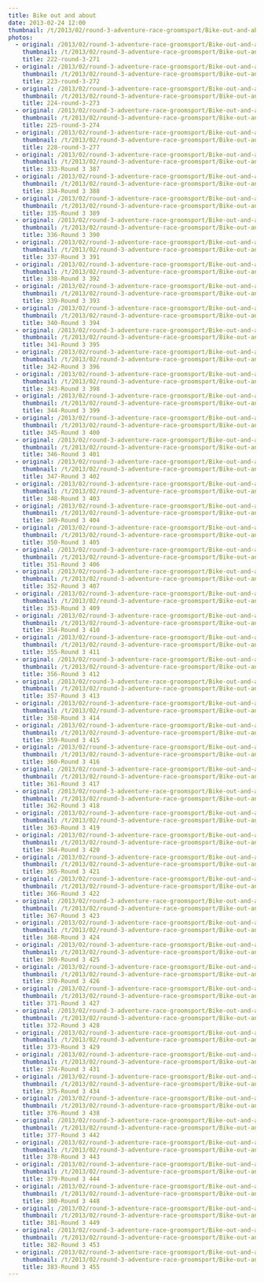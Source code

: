 ```yaml
---
title: Bike out and about
date: 2013-02-24 12:00
thumbnail: /t/2013/02/round-3-adventure-race-groomsport/Bike-out-and-about/222-round-3-271.jpg
photos:
  - original: /2013/02/round-3-adventure-race-groomsport/Bike-out-and-about/222-round-3-271.jpg
    thumbnail: /t/2013/02/round-3-adventure-race-groomsport/Bike-out-and-about/222-round-3-271.jpg
    title: 222-round-3-271
  - original: /2013/02/round-3-adventure-race-groomsport/Bike-out-and-about/223-round-3-272.jpg
    thumbnail: /t/2013/02/round-3-adventure-race-groomsport/Bike-out-and-about/223-round-3-272.jpg
    title: 223-round-3-272
  - original: /2013/02/round-3-adventure-race-groomsport/Bike-out-and-about/224-round-3-273.jpg
    thumbnail: /t/2013/02/round-3-adventure-race-groomsport/Bike-out-and-about/224-round-3-273.jpg
    title: 224-round-3-273
  - original: /2013/02/round-3-adventure-race-groomsport/Bike-out-and-about/225-round-3-274.jpg
    thumbnail: /t/2013/02/round-3-adventure-race-groomsport/Bike-out-and-about/225-round-3-274.jpg
    title: 225-round-3-274
  - original: /2013/02/round-3-adventure-race-groomsport/Bike-out-and-about/228-round-3-277.jpg
    thumbnail: /t/2013/02/round-3-adventure-race-groomsport/Bike-out-and-about/228-round-3-277.jpg
    title: 228-round-3-277
  - original: /2013/02/round-3-adventure-race-groomsport/Bike-out-and-about/333-round-3-387.jpg
    thumbnail: /t/2013/02/round-3-adventure-race-groomsport/Bike-out-and-about/333-round-3-387.jpg
    title: 333-Round 3 387
  - original: /2013/02/round-3-adventure-race-groomsport/Bike-out-and-about/334-round-3-388.jpg
    thumbnail: /t/2013/02/round-3-adventure-race-groomsport/Bike-out-and-about/334-round-3-388.jpg
    title: 334-Round 3 388
  - original: /2013/02/round-3-adventure-race-groomsport/Bike-out-and-about/335-round-3-389.jpg
    thumbnail: /t/2013/02/round-3-adventure-race-groomsport/Bike-out-and-about/335-round-3-389.jpg
    title: 335-Round 3 389
  - original: /2013/02/round-3-adventure-race-groomsport/Bike-out-and-about/336-round-3-390.jpg
    thumbnail: /t/2013/02/round-3-adventure-race-groomsport/Bike-out-and-about/336-round-3-390.jpg
    title: 336-Round 3 390
  - original: /2013/02/round-3-adventure-race-groomsport/Bike-out-and-about/337-round-3-391.jpg
    thumbnail: /t/2013/02/round-3-adventure-race-groomsport/Bike-out-and-about/337-round-3-391.jpg
    title: 337-Round 3 391
  - original: /2013/02/round-3-adventure-race-groomsport/Bike-out-and-about/338-round-3-392.jpg
    thumbnail: /t/2013/02/round-3-adventure-race-groomsport/Bike-out-and-about/338-round-3-392.jpg
    title: 338-Round 3 392
  - original: /2013/02/round-3-adventure-race-groomsport/Bike-out-and-about/339-round-3-393.jpg
    thumbnail: /t/2013/02/round-3-adventure-race-groomsport/Bike-out-and-about/339-round-3-393.jpg
    title: 339-Round 3 393
  - original: /2013/02/round-3-adventure-race-groomsport/Bike-out-and-about/340-round-3-394.jpg
    thumbnail: /t/2013/02/round-3-adventure-race-groomsport/Bike-out-and-about/340-round-3-394.jpg
    title: 340-Round 3 394
  - original: /2013/02/round-3-adventure-race-groomsport/Bike-out-and-about/341-round-3-395.jpg
    thumbnail: /t/2013/02/round-3-adventure-race-groomsport/Bike-out-and-about/341-round-3-395.jpg
    title: 341-Round 3 395
  - original: /2013/02/round-3-adventure-race-groomsport/Bike-out-and-about/342-round-3-396.jpg
    thumbnail: /t/2013/02/round-3-adventure-race-groomsport/Bike-out-and-about/342-round-3-396.jpg
    title: 342-Round 3 396
  - original: /2013/02/round-3-adventure-race-groomsport/Bike-out-and-about/343-round-3-398.jpg
    thumbnail: /t/2013/02/round-3-adventure-race-groomsport/Bike-out-and-about/343-round-3-398.jpg
    title: 343-Round 3 398
  - original: /2013/02/round-3-adventure-race-groomsport/Bike-out-and-about/344-round-3-399.jpg
    thumbnail: /t/2013/02/round-3-adventure-race-groomsport/Bike-out-and-about/344-round-3-399.jpg
    title: 344-Round 3 399
  - original: /2013/02/round-3-adventure-race-groomsport/Bike-out-and-about/345-round-3-400.jpg
    thumbnail: /t/2013/02/round-3-adventure-race-groomsport/Bike-out-and-about/345-round-3-400.jpg
    title: 345-Round 3 400
  - original: /2013/02/round-3-adventure-race-groomsport/Bike-out-and-about/346-round-3-401.jpg
    thumbnail: /t/2013/02/round-3-adventure-race-groomsport/Bike-out-and-about/346-round-3-401.jpg
    title: 346-Round 3 401
  - original: /2013/02/round-3-adventure-race-groomsport/Bike-out-and-about/347-round-3-402.jpg
    thumbnail: /t/2013/02/round-3-adventure-race-groomsport/Bike-out-and-about/347-round-3-402.jpg
    title: 347-Round 3 402
  - original: /2013/02/round-3-adventure-race-groomsport/Bike-out-and-about/348-round-3-403.jpg
    thumbnail: /t/2013/02/round-3-adventure-race-groomsport/Bike-out-and-about/348-round-3-403.jpg
    title: 348-Round 3 403
  - original: /2013/02/round-3-adventure-race-groomsport/Bike-out-and-about/349-round-3-404.jpg
    thumbnail: /t/2013/02/round-3-adventure-race-groomsport/Bike-out-and-about/349-round-3-404.jpg
    title: 349-Round 3 404
  - original: /2013/02/round-3-adventure-race-groomsport/Bike-out-and-about/350-round-3-405.jpg
    thumbnail: /t/2013/02/round-3-adventure-race-groomsport/Bike-out-and-about/350-round-3-405.jpg
    title: 350-Round 3 405
  - original: /2013/02/round-3-adventure-race-groomsport/Bike-out-and-about/351-round-3-406.jpg
    thumbnail: /t/2013/02/round-3-adventure-race-groomsport/Bike-out-and-about/351-round-3-406.jpg
    title: 351-Round 3 406
  - original: /2013/02/round-3-adventure-race-groomsport/Bike-out-and-about/352-round-3-407.jpg
    thumbnail: /t/2013/02/round-3-adventure-race-groomsport/Bike-out-and-about/352-round-3-407.jpg
    title: 352-Round 3 407
  - original: /2013/02/round-3-adventure-race-groomsport/Bike-out-and-about/353-round-3-409.jpg
    thumbnail: /t/2013/02/round-3-adventure-race-groomsport/Bike-out-and-about/353-round-3-409.jpg
    title: 353-Round 3 409
  - original: /2013/02/round-3-adventure-race-groomsport/Bike-out-and-about/354-round-3-410.jpg
    thumbnail: /t/2013/02/round-3-adventure-race-groomsport/Bike-out-and-about/354-round-3-410.jpg
    title: 354-Round 3 410
  - original: /2013/02/round-3-adventure-race-groomsport/Bike-out-and-about/355-round-3-411.jpg
    thumbnail: /t/2013/02/round-3-adventure-race-groomsport/Bike-out-and-about/355-round-3-411.jpg
    title: 355-Round 3 411
  - original: /2013/02/round-3-adventure-race-groomsport/Bike-out-and-about/356-round-3-412.jpg
    thumbnail: /t/2013/02/round-3-adventure-race-groomsport/Bike-out-and-about/356-round-3-412.jpg
    title: 356-Round 3 412
  - original: /2013/02/round-3-adventure-race-groomsport/Bike-out-and-about/357-round-3-413.jpg
    thumbnail: /t/2013/02/round-3-adventure-race-groomsport/Bike-out-and-about/357-round-3-413.jpg
    title: 357-Round 3 413
  - original: /2013/02/round-3-adventure-race-groomsport/Bike-out-and-about/358-round-3-414.jpg
    thumbnail: /t/2013/02/round-3-adventure-race-groomsport/Bike-out-and-about/358-round-3-414.jpg
    title: 358-Round 3 414
  - original: /2013/02/round-3-adventure-race-groomsport/Bike-out-and-about/359-round-3-415.jpg
    thumbnail: /t/2013/02/round-3-adventure-race-groomsport/Bike-out-and-about/359-round-3-415.jpg
    title: 359-Round 3 415
  - original: /2013/02/round-3-adventure-race-groomsport/Bike-out-and-about/360-round-3-416.jpg
    thumbnail: /t/2013/02/round-3-adventure-race-groomsport/Bike-out-and-about/360-round-3-416.jpg
    title: 360-Round 3 416
  - original: /2013/02/round-3-adventure-race-groomsport/Bike-out-and-about/361-round-3-417.jpg
    thumbnail: /t/2013/02/round-3-adventure-race-groomsport/Bike-out-and-about/361-round-3-417.jpg
    title: 361-Round 3 417
  - original: /2013/02/round-3-adventure-race-groomsport/Bike-out-and-about/362-round-3-418.jpg
    thumbnail: /t/2013/02/round-3-adventure-race-groomsport/Bike-out-and-about/362-round-3-418.jpg
    title: 362-Round 3 418
  - original: /2013/02/round-3-adventure-race-groomsport/Bike-out-and-about/363-round-3-419.jpg
    thumbnail: /t/2013/02/round-3-adventure-race-groomsport/Bike-out-and-about/363-round-3-419.jpg
    title: 363-Round 3 419
  - original: /2013/02/round-3-adventure-race-groomsport/Bike-out-and-about/364-round-3-420.jpg
    thumbnail: /t/2013/02/round-3-adventure-race-groomsport/Bike-out-and-about/364-round-3-420.jpg
    title: 364-Round 3 420
  - original: /2013/02/round-3-adventure-race-groomsport/Bike-out-and-about/365-round-3-421.jpg
    thumbnail: /t/2013/02/round-3-adventure-race-groomsport/Bike-out-and-about/365-round-3-421.jpg
    title: 365-Round 3 421
  - original: /2013/02/round-3-adventure-race-groomsport/Bike-out-and-about/366-round-3-422.jpg
    thumbnail: /t/2013/02/round-3-adventure-race-groomsport/Bike-out-and-about/366-round-3-422.jpg
    title: 366-Round 3 422
  - original: /2013/02/round-3-adventure-race-groomsport/Bike-out-and-about/367-round-3-423.jpg
    thumbnail: /t/2013/02/round-3-adventure-race-groomsport/Bike-out-and-about/367-round-3-423.jpg
    title: 367-Round 3 423
  - original: /2013/02/round-3-adventure-race-groomsport/Bike-out-and-about/368-round-3-424.jpg
    thumbnail: /t/2013/02/round-3-adventure-race-groomsport/Bike-out-and-about/368-round-3-424.jpg
    title: 368-Round 3 424
  - original: /2013/02/round-3-adventure-race-groomsport/Bike-out-and-about/369-round-3-425.jpg
    thumbnail: /t/2013/02/round-3-adventure-race-groomsport/Bike-out-and-about/369-round-3-425.jpg
    title: 369-Round 3 425
  - original: /2013/02/round-3-adventure-race-groomsport/Bike-out-and-about/370-round-3-426.jpg
    thumbnail: /t/2013/02/round-3-adventure-race-groomsport/Bike-out-and-about/370-round-3-426.jpg
    title: 370-Round 3 426
  - original: /2013/02/round-3-adventure-race-groomsport/Bike-out-and-about/371-round-3-427.jpg
    thumbnail: /t/2013/02/round-3-adventure-race-groomsport/Bike-out-and-about/371-round-3-427.jpg
    title: 371-Round 3 427
  - original: /2013/02/round-3-adventure-race-groomsport/Bike-out-and-about/372-round-3-428.jpg
    thumbnail: /t/2013/02/round-3-adventure-race-groomsport/Bike-out-and-about/372-round-3-428.jpg
    title: 372-Round 3 428
  - original: /2013/02/round-3-adventure-race-groomsport/Bike-out-and-about/373-round-3-429.jpg
    thumbnail: /t/2013/02/round-3-adventure-race-groomsport/Bike-out-and-about/373-round-3-429.jpg
    title: 373-Round 3 429
  - original: /2013/02/round-3-adventure-race-groomsport/Bike-out-and-about/374-round-3-431.jpg
    thumbnail: /t/2013/02/round-3-adventure-race-groomsport/Bike-out-and-about/374-round-3-431.jpg
    title: 374-Round 3 431
  - original: /2013/02/round-3-adventure-race-groomsport/Bike-out-and-about/375-round-3-434.jpg
    thumbnail: /t/2013/02/round-3-adventure-race-groomsport/Bike-out-and-about/375-round-3-434.jpg
    title: 375-Round 3 434
  - original: /2013/02/round-3-adventure-race-groomsport/Bike-out-and-about/376-round-3-438.jpg
    thumbnail: /t/2013/02/round-3-adventure-race-groomsport/Bike-out-and-about/376-round-3-438.jpg
    title: 376-Round 3 438
  - original: /2013/02/round-3-adventure-race-groomsport/Bike-out-and-about/377-round-3-442.jpg
    thumbnail: /t/2013/02/round-3-adventure-race-groomsport/Bike-out-and-about/377-round-3-442.jpg
    title: 377-Round 3 442
  - original: /2013/02/round-3-adventure-race-groomsport/Bike-out-and-about/378-round-3-443.jpg
    thumbnail: /t/2013/02/round-3-adventure-race-groomsport/Bike-out-and-about/378-round-3-443.jpg
    title: 378-Round 3 443
  - original: /2013/02/round-3-adventure-race-groomsport/Bike-out-and-about/379-round-3-444.jpg
    thumbnail: /t/2013/02/round-3-adventure-race-groomsport/Bike-out-and-about/379-round-3-444.jpg
    title: 379-Round 3 444
  - original: /2013/02/round-3-adventure-race-groomsport/Bike-out-and-about/380-round-3-448.jpg
    thumbnail: /t/2013/02/round-3-adventure-race-groomsport/Bike-out-and-about/380-round-3-448.jpg
    title: 380-Round 3 448
  - original: /2013/02/round-3-adventure-race-groomsport/Bike-out-and-about/381-round-3-449.jpg
    thumbnail: /t/2013/02/round-3-adventure-race-groomsport/Bike-out-and-about/381-round-3-449.jpg
    title: 381-Round 3 449
  - original: /2013/02/round-3-adventure-race-groomsport/Bike-out-and-about/382-round-3-453.jpg
    thumbnail: /t/2013/02/round-3-adventure-race-groomsport/Bike-out-and-about/382-round-3-453.jpg
    title: 382-Round 3 453
  - original: /2013/02/round-3-adventure-race-groomsport/Bike-out-and-about/383-round-3-455.jpg
    thumbnail: /t/2013/02/round-3-adventure-race-groomsport/Bike-out-and-about/383-round-3-455.jpg
    title: 383-Round 3 455
---
```

